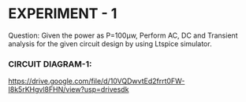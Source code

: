 # EXPERIMENT - 1
Question: Given the power as P=100µw, Perform AC, DC and Transient analysis for the given circuit design by using Ltspice simulator.

### CIRCUIT DIAGRAM-1:

https://drive.google.com/file/d/10VQDwvtEd2frrt0FW-I8k5rKHgvl8FHN/view?usp=drivesdk
